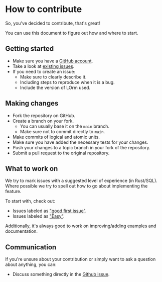 # How to contribute

So, you've decided to contribute, that's great!

You can use this document to figure out how and where to start.

## Getting started

- Make sure you have a [GitHub account](https://github.com/join).
- Take a look at [existing issues](https://github.com/remysaissy/lorm/issues).
- If you need to create an issue:
    - Make sure to clearly describe it.
    - Including steps to reproduce when it is a bug.
    - Include the version of LOrm used.

## Making changes

- Fork the repository on GitHub.
- Create a branch on your fork.
    - You can usually base it on the `main` branch.
    - Make sure not to commit directly to `main`.
- Make commits of logical and atomic units.
- Make sure you have added the necessary tests for your changes.
- Push your changes to a topic branch in your fork of the repository.
- Submit a pull request to the original repository.

## What to work on

We try to mark issues with a suggested level of experience (in Rust/SQL).
Where possible we try to spell out how to go about implementing the feature.

To start with, check out:
- Issues labeled as ["good first issue"](https://github.com/remysaissy/lorm/issues?q=is%3Aopen+is%3Aissue+label%3A%22good+first+issue%22).
- Issues labeled as ["Easy"](https://github.com/remysaissy/lorm/issues?q=is%3Aopen+is%3Aissue+label%3AE-easy).

Additionally, it's always good to work on improving/adding examples and documentation.

## Communication

If you're unsure about your contribution or simply want to ask a question about anything, you can:
- Discuss something directly in the [Github issue](https://github.com/remysaissy/lorm/issues).